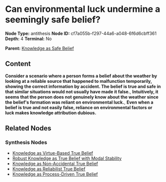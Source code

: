 # Can environmental luck undermine a seemingly safe belief?

**Node Type:** antithesis
**Node ID:** cf7a055b-f297-44a6-a048-6f6d6cbff361
**Depth:** 4
**Terminal:** No

**Parent:** [Knowledge as Safe Belief](knowledge-as-safe-belief-synthesis-59beb533-d22b-4800-8b79-a7e92d3ef22e.md)

## Content

**Consider a scenario where a person forms a belief about the weather by looking at a reliable source that happened to malfunction temporarily, showing the correct information by accident. The belief is true and safe in that similar situations would not usually have made it false.**, **Intuitively, it seems that the person does not genuinely know about the weather since the belief's formation was reliant on environmental luck.**, **Even when a belief is true and not easily false, reliance on environmental factors or luck makes knowledge attribution dubious.**

## Related Nodes

### Synthesis Nodes

- [Knowledge as Virtue-Based True Belief](knowledge-as-virtue-based-true-belief-synthesis-39173466-b2f1-4c96-8141-0e19456ecab5.md)
- [Robust Knowledge as True Belief with Modal Stability](robust-knowledge-as-true-belief-with-modal-stability-synthesis-3355f322-0286-4702-a72d-c7ba7d2e7557.md)
- [Knowledge as Non-Accidental True Belief](knowledge-as-non-accidental-true-belief-synthesis-bf3a32fc-d810-4f99-95c4-0df1a02e652b.md)
- [Knowledge as Reliabilist True Belief](knowledge-as-reliabilist-true-belief-synthesis-de96ff21-ac02-4e0f-aa17-225514dfb42a.md)
- [Knowledge as Process-Driven True Belief](knowledge-as-process-driven-true-belief-synthesis-3734d337-22ca-46d1-bdf1-53351ca4e39b.md)
